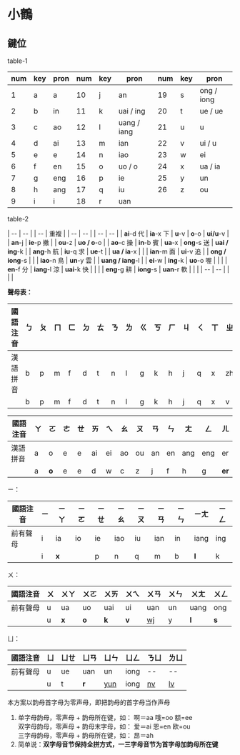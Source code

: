 # 小鶴

## 鍵位

table-1

| num | key | pron | num | key | pron        | num | key | pron       |
| --  | --  | --   | --  | --  | --          | --  | --  | --         |
| 1   | a   | a    | 10  | j   | an          | 19  | s   | ong / iong |
| 2   | b   | in   | 11  | k   | uai / ing   | 20  | t   | ue / ue    |
| 3   | c   | ao   | 12  | l   | uang / iang | 21  | u   | u          |
| 4   | d   | ai   | 13  | m   | ian         | 22  | v   | ui / u     |
| 5   | e   | e    | 14  | n   | iao         | 23  | w   | ei         |
| 6   | f   | en   | 15  | o   | uo / o      | 24  | x   | ua / ia    |
| 7   | g   | eng  | 16  | p   | ie          | 25  | y   | un         |
| 8   | h   | ang  | 17  | q   | iu          | 26  | z   | ou         |
| 9   | i   | i    | 18  | r   | uan         |     |     |            |

table-2

| --           | --            |              | --           | 重複              |
| --           | --            |              | --           | --                |
| **ai**-d 代  | **ia**-x 下   | **u**-v      | **o**-o      | **ui/u**-v        |
| **an**-j     | **ie**-p 撇   |              | **ou**-z     | **uo / o**-o      |
| **ao**-c 操  | **in**-b 賓   | **ua**-x     | **ong**-s 送 | **uai / ing**-k   |
| **ang**-h 航 | **iu**-q 求   | **ue**-t     |              | **ua / ia**-x     |
|              | **ian**-m 面  | **ui**-v 追  |              | **ong / iong**-s  |
|              | **iao**-n 鳥  | **un**-y 雲  |              | **uang / iang**-l |
| **ei**-w     | **ing**-k     | **uo**-o 喔  |              |                   |
| **en**-f 分  | **iang**-l 涼 | **uai**-k 快 |              |                   |
| **eng**-g 耕 | **iong**-s    | **uan**-r 軟 |              |                   |
| --           | --            |              |              |                   |


**聲母表：**

| 國語注音 | ㄅ | ㄆ | ㄇ | ㄈ | ㄉ | ㄊ | ㄋ | ㄌ | ㄍ | ㄎ | ㄏ | ㄐ | ㄑ | ㄒ | ㄓ | ㄔ | ㄕ | ㄖ | ㄗ | ㄘ | ㄙ |
|----------|----|----|----|----|----|----|----|----|----|----|----|----|----|----|----|----|----|----|----|----|----|
| 漢語拼音 | b  | p  | m  | f  | d  | t  | n  | l  | g  | k  | h  | j  | q  | x  | zh | ch | sh | r  | z  | c  | s  |
|          | b  | p  | m  | f  | d  | t  | n  | l  | g  | k  | h  | j  | q  | x  | v  | i  | u  | r  | z  | c  | s  |

| 國語注音 | ㄚ | ㄛ    | ㄜ | ㄝ | ㄞ | ㄟ | ㄠ | ㄡ | ㄢ | ㄣ | ㄤ  | ㄥ  | ㄦ     |
|----------|----|-------|----|----|----|----|----|----|----|----|-----|-----|--------|
| 漢語拼音 | a  | o     | e  | e  | ai | ei | ao | ou | an | en | ang | eng | er     |
|          | a  | **o** | e  | e  | d  | w  | c  | z  | j  | f  | h   | g   | **er** |

ㄧ：

| 國語注音 | ㄧ | ㄧㄚ  | ㄧㄛ | ㄧㄝ | ㄧㄠ | ㄧㄡ | ㄧㄢ | ㄧㄣ | ㄧㄤ  | ㄧㄥ |
|----------|----|-------|------|------|------|------|------|------|-------|------|
| 前有聲母 | i  | ia    | io   | ie   | iao  | iu   | ian  | in   | iang  | ing  |
|          | i  | **x** |      | p    | n    | q    | m    | b    | **l** | k    |

ㄨ：

| 國語注音 | ㄨ | ㄨㄚ  | ㄨㄛ  | ㄨㄞ  | ㄨㄟ  | ㄨㄢ      | ㄨㄣ | ㄨㄤ  | ㄨㄥ  |
|----------|----|-------|-------|-------|-------|-----------|------|-------|-------|
| 前有聲母 | u  | ua    | uo    | uai   | ui    | uan       | un   | uang  | ong   |
|          | u  | **x** | **o** | **k** | **v** | <u>wj</u> | y    | **l** | **s** |

ㄩ：

| 國語注音 | ㄩ | ㄩㄝ | ㄩㄢ  | ㄩㄣ       | ㄩㄥ | ㄋㄩ      | ㄌㄩ      |
|----------|----|------|-------|------------|------|-----------|-----------|
| 前有聲母 | u  | ue   | uan   | un         | iong | --        | --        |
|          | u  | t    | **r** | <u>yun</u> | iong | <u>nv</u> | <u>lv</u> |





本方案以韵母首字母为零声母，即把韵母的首字母当作声母

1. 单字母韵母，零声母 + 韵母所在键，如： 啊＝aa 哦=oo 额=ee  
   双字母韵母，零声母 + 韵母末字母，如： 爱＝ai 恩=en 欧=ou  
   三字母韵母，零声母 + 韵母所在键，如： 昂＝ah
2. 简单说：**双字母音节保持全拼方式，一三字母音节为首字母加韵母所在键**
